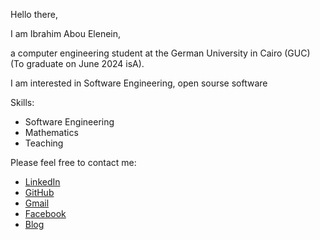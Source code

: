 Hello there, 

I am Ibrahim Abou Elenein,

a computer engineering student at the German University in Cairo (GUC) (To graduate on June 2024 isA).

I am interested in Software Engineering, open sourse software 


Skills:
* Software Engineering 
* Mathematics
* Teaching

Please feel free to contact me:
* [LinkedIn](https://www.linkedin.com/in/aboueleyes)
* [GitHub](https://github.com/aboueleyes)
* [Gmail](mailto:ibrahimabouelanin@gmail.com)
* [Facebook](https://www.facebook.com/aboueleyes)
* [Blog](https://aboueleyes.me)
